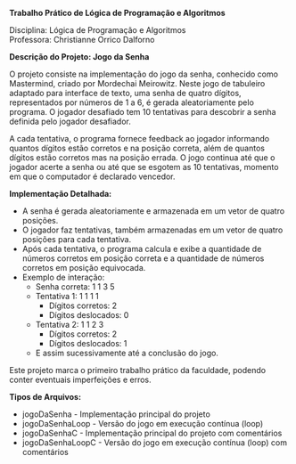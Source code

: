 **Trabalho Prático de Lógica de Programação e Algoritmos**

Disciplina: Lógica de Programação e Algoritmos  
Professora: Christianne Orrico Dalforno

**Descrição do Projeto: Jogo da Senha**

O projeto consiste na implementação do jogo da senha, conhecido como Mastermind, criado por Mordechai Meirowitz. Neste jogo de tabuleiro adaptado para interface de texto, uma senha de quatro dígitos, representados por números de 1 a 6, é gerada aleatoriamente pelo programa. O jogador desafiado tem 10 tentativas para descobrir a senha definida pelo jogador desafiador.

A cada tentativa, o programa fornece feedback ao jogador informando quantos dígitos estão corretos e na posição correta, além de quantos dígitos estão corretos mas na posição errada. O jogo continua até que o jogador acerte a senha ou até que se esgotem as 10 tentativas, momento em que o computador é declarado vencedor.

**Implementação Detalhada:**

- A senha é gerada aleatoriamente e armazenada em um vetor de quatro posições.
- O jogador faz tentativas, também armazenadas em um vetor de quatro posições para cada tentativa.
- Após cada tentativa, o programa calcula e exibe a quantidade de números corretos em posição correta e a quantidade de números corretos em posição equivocada.
- Exemplo de interação:
  - Senha correta: 1 1 3 5
  - Tentativa 1: 1 1 1 1
    - Dígitos corretos: 2
    - Dígitos deslocados: 0
  - Tentativa 2: 1 1 2 3
    - Dígitos corretos: 2
    - Dígitos deslocados: 1
  - E assim sucessivamente até a conclusão do jogo.

Este projeto marca o primeiro trabalho prático da faculdade, podendo conter eventuais imperfeições e erros. 

**Tipos de Arquivos:**
- jogoDaSenha - Implementação principal do projeto
- jogoDaSenhaLoop - Versão do jogo em execução contínua (loop)
- jogoDaSenhaC - Implementação principal do projeto com comentários
- jogoDaSenhaLoopC - Versão do jogo em execução contínua (loop) com comentários
